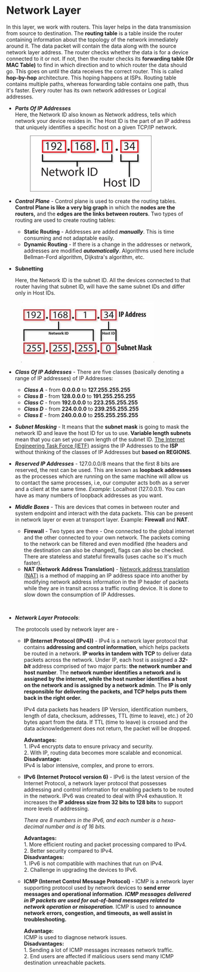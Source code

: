 # Network Layer

In this layer, we work with routers. This layer helps in the data transmission from source to destination. The **routing table** is a table inside the router containing information about the topology of the network immediately around it. The data packet will contain the data along with the source network layer address. The router checks whether the data is for a device connected to it or not. If not, then the router checks its **forwarding table (Or MAC Table)** to find in which direction and to which router the data should go. This goes on until the data receives the correct router. This is called **hop-by-hop** architecture. This hoping happens at ISPs. Routing table contains multiple paths, whereas forwarding table contains one path, thus it's faster. Every router has its own network addresses or Logical addresses.

*   _**Parts Of IP Addresses**_\
    Here, the Network ID also known as Network address, tells which network your device resides in. The Host ID is the part of an IP address that uniquely identifies a specific host on a given TCP/IP network.

    <figure><img src="../../../.gitbook/assets/parts-of-ip-address.png" alt="" width="325"><figcaption></figcaption></figure>
* _**Control Plane**_ - Control plane is used to create the routing tables. **Control Plane is like a very big graph** in which the **nodes are the routers,** and the **edges are the links between routers**. Two types of routing are used to create routing tables:
  * **Static Routing** - Addresses are added _**manually**_. This is time consuming and not adaptable easily.
  * **Dynamic Routing** - If there is a change in the addresses or network, addresses are modified _**automatically**_. Algorithms used here include Bellman-Ford algorithm, Dijkstra's algorithm, etc.
*   **Subnetting**

    Here, the Network ID is the subnet ID. All the devices connected to that router having that subnet ID, will have the same subnet IDs and differ only in Host IDs.

<figure><img src="../../../.gitbook/assets/ip-address-and-subnet-mask.jpeg" alt="" width="356"><figcaption></figcaption></figure>

* _**Class Of IP Addresses**_ - There are five classes (basically denoting a range of IP addresses) of IP Addresses:
  * _**Class A**_ - from **0.0.0.0** to **127.255.255.255**
  * _**Class B**_ - from **128.0.0.0** to **191.255.255.255**
  * _**Class C**_ - from **192.0.0.0** to **223.255.255.255**
  * _**Class D**_ - from **224.0.0.0** to **239.255.255.255**
  * _**Class E**_ - from **240.0.0.0** to **255.255.255.255**
* _**Subnet Masking**_ - It means that the **subnet mask** is going to mask the network ID and leave the host ID for us to use. **Variable length subnets** mean that you can set your own length of the subnet ID. [The Internet Engineering Task Force (IETF)](https://www.ietf.org/) assigns the IP Addresses to the **ISP** without thinking of the classes of IP Addresses but **based on REGIONS**.
* _**Reserved IP Addresses**_ - 127.0.0.0/8 means that the first 8 bits are reserved, the rest can be used. This are known as **loopback addresses** as the processes which are running on the same machine will allow us to contact the same processes, i.e, our computer acts both as a server and a client at the same time. _Example_: Localhost (127.0.0.1). You can have as many numbers of loopback addresses as you want.
*   _**Middle Boxes**_ - This are devices that comes in between router and system endpoint and interact with the data packets. This can be present in network layer or even at transport layer. Example: **Firewall** and **NAT**.

    * **Firewall** - Two types are there - One connected to the global internet and the other connected to your own network. The packets coming to the network can be filtered and even modified (the headers and the destination can also be changed), flags can also be checked. There are stateless and stateful firewalls (uses cache so it's much faster).
    * **NAT (Network Address Translation)** - [Network address translation (NAT)](https://en.wikipedia.org/wiki/Network_address_translation) is a method of mapping an IP address space into another by modifying network address information in the IP header of packets while they are in transit across a traffic routing device. It is done to slow down the consumption of IP Addresses.

    <figure><img src="https://camo.githubusercontent.com/c347138dde8e6180a40b046a75c421b2a4c3d5706c94c06b9059c94138ff961c/68747470733a2f2f75706c6f61642e77696b696d656469612e6f72672f77696b6970656469612f636f6d6d6f6e732f7468756d622f632f63372f4e41545f436f6e636570742d656e2e7376672f3132383070782d4e41545f436f6e636570742d656e2e7376672e706e67" alt="" width="563"><figcaption></figcaption></figure>

    &#x20;
*   _**Network Layer Protocols**_:&#x20;

    The protocols used by network layer are -

    *   **IP (Internet Protocol (IPv4))** - IPv4 is a network layer protocol that contains **addressing and control information**, which helps packets be routed in a network. **IP works in tandem with TCP** to deliver data packets across the network. Under IP, each host is assigned a _**32-bit**_ address comprised of two major parts: **the network number and host number**. The **network number identifies a network and is assigned by the internet, while the host number identifies a host on the network and is assigned by a network admin**. The **IP is only responsible for delivering the packets, and TCP helps puts them back in the right order.**

        IPv4 data packets has headers (IP Version, identification numbers, length of data, checksum, addresses, TTL (time to leave), etc.) of 20 bytes apart from the data. If TTL (time to leave) is crossed and the data acknowledgement does not return, the packet will be dropped.

        **Advantages:**\
        1\. IPv4 encrypts data to ensure privacy and security.\
        2\. With IP, routing data becomes more scalable and economical.\
        **Disadvantage:**\
        IPv4 is labor intensive, complex, and prone to errors.
    *   **IPv6 (Internet Protocol version 6)** - IPv6 is the latest version of the Internet Protocol, a network layer protocol that possesses addressing and control information for enabling packets to be routed in the network. IPv6 was created to deal with IPv4 exhaustion. It increases the **IP address size from 32 bits to 128 bits** to support more levels of addressing.

        _There are 8 numbers in the IPv6, and each number is a hexa-decimal number and is of 16 bits._

        **Advantages:**\
        1\. More efficient routing and packet processing compared to IPv4.\
        2\. Better security compared to IPv4.\
        **Disadvantages:**\
        1\. IPv6 is not compatible with machines that run on IPv4.\
        2\. Challenge in upgrading the devices to IPv6.
    *   **ICMP (Internet Control Message Protocol)** - ICMP is a network layer supporting protocol used by network devices to **send error messages and operational information**. _**ICMP messages delivered in IP packets are used for out-of-band messages related to network operation or misoperation**_. ICMP is used to **announce network errors, congestion, and timeouts, as well assist in troubleshooting.**

        **Advantage:**\
        ICMP is used to diagnose network issues.\
        **Disadvantages:**\
        1\. Sending a lot of ICMP messages increases network traffic.\
        2\. End users are affected if malicious users send many ICMP destination unreachable packets.
